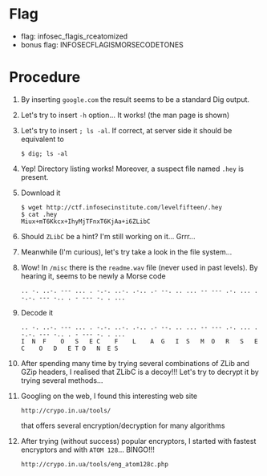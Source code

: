 # Flag

* flag: infosec_flagis_rceatomized 
* bonus flag: INFOSECFLAGISMORSECODETONES

# Procedure

1.  By inserting `google.com` the result seems to be a standard Dig output.

2.  Let's try to insert `-h` option... It works! (the man page is shown)

3.  Let's try to insert `; ls -al`. If correct, at server side it should be
    equivalent to

        $ dig; ls -al

4.  Yep! Directory listing works! Moreover, a suspect file named `.hey` is
	present.

5.  Download it

        $ wget http://ctf.infosecinstitute.com/levelfifteen/.hey
        $ cat .hey
        Miux+mT6Kkcx+IhyMjTFnxT6KjAa+i6ZLibC

6.  Should `ZLibC` be a hint? I'm still working on it... Grrr...

7.  Meanwhile (I'm curious), let's try take a look in the file system...

8.  Wow! In `/misc` there is the `readme.wav` file (never used in past levels).
    By hearing it, seems to be newly a Morse code
    
        .. -. ..-. --- ... . -.-. ..-. .-.. .- --. .. ... -- --- .-. ... . -.-. --- -.. . - --- -. . ...

9.  Decode it

        .. -. ..-. --- ... . -.-. ..-. .-.. .- --. .. ... -- --- .-. ... . -.-. --- -.. . - --- -. . ...
		I  N  F    O   S   E C    F    L    A  G   I  S   M  O   R   S   E C    O   D   E T O   N  E S

10. After spending many time by trying several combinations of ZLib and GZip
    headers, I realised that ZLibC is a decoy!!! Let's try to decrypt it by
    trying several methods...

11. Googling on the web, I found this interesting web site

        http://crypo.in.ua/tools/

    that offers several encryption/decryption for many algorithms

12. After trying (without success) popular encryptors, I started with fastest
    encryptors and with `ATOM 128`... BINGO!!!
    
        http://crypo.in.ua/tools/eng_atom128c.php
